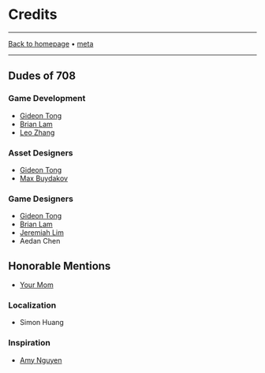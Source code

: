 # Credits

-----

[Back to homepage](../..) • [meta](..)

-----

## Dudes of 708

### Game Development

* [Gideon Tong](https://gideontong.com)
* [Brian Lam](https://github.com/brilam8)
* [Leo Zhang](https://github.com/Leo10250)

### Asset Designers

* [Gideon Tong](https://gideontong.com)
* [Max Buydakov](https://github.com/mbuyd)

### Game Designers

* [Gideon Tong](https://gideontong.com)
* [Brian Lam](https://github.com/brilam8)
* [Jeremiah Lim](https://github.com/jerlim01)
* Aedan Chen

## Honorable Mentions

* [Your Mom](https://www.youtube.com/watch?v=dQw4w9WgXcQ)

### Localization

* Simon Huang

### Inspiration

* [Amy Nguyen](https://www.github.com/amytnguyen01/)
